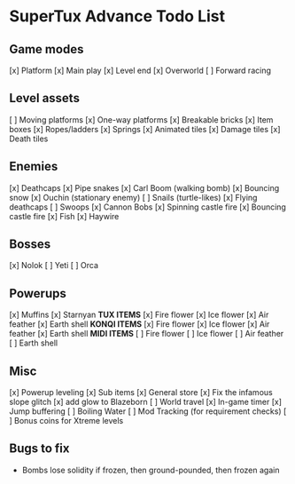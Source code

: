# SuperTux Advance Todo List

## Game modes

[x] Platform
  [x] Main play
  [x] Level end
[x] Overworld
[ ] Forward racing

## Level assets

[ ] Moving platforms
[x] One-way platforms
[x] Breakable bricks
[x] Item boxes
[x] Ropes/ladders
[x] Springs
[x] Animated tiles
[x] Damage tiles
[x] Death tiles

## Enemies

[x] Deathcaps
[x] Pipe snakes
[x] Carl Boom (walking bomb)
[x] Bouncing snow
[x] Ouchin (stationary enemy)
[ ] Snails (turtle-likes)
[x] Flying deathcaps
[ ] Swoops
[x] Cannon Bobs
[x] Spinning castle fire
[x] Bouncing castle fire
[x] Fish
[x] Haywire

## Bosses

[x] Nolok
[ ] Yeti
[ ] Orca

## Powerups

[x] Muffins
[x] Starnyan
**TUX ITEMS**
[x] Fire flower
[x] Ice flower
[x] Air feather
[x] Earth shell
**KONQI ITEMS**
[x] Fire flower
[x] Ice flower
[x] Air feather
[x] Earth shell
**MIDI ITEMS**
[ ] Fire flower
[ ] Ice flower
[ ] Air feather
[ ] Earth shell

## Misc

[x] Powerup leveling
[x] Sub items
[x] General store
[x] Fix the infamous slope glitch
[x] add glow to Blazeborn
[ ] World travel
[x] In-game timer
[x] Jump buffering
[ ] Boiling Water
[ ] Mod Tracking (for requirement checks)
[ ] Bonus coins for Xtreme levels

## Bugs to fix

* Bombs lose solidity if frozen, then ground-pounded, then frozen again
